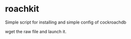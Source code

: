 # roachkit
Simple script for installing and simple config of cockroachdb

wget the raw file and launch it.

